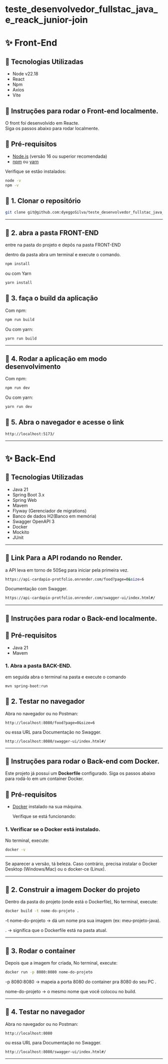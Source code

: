 # teste_desenvolvedor_fullstac_java_e_reack_junior-join

# ✨ Front-End

## 🔧 Tecnologias Utilizadas

* Node v22.18
* React
* Npm
* Axios
* Vite

## 🚀 Instruções para rodar o Front-end localmente.

O front foi desenvolvido em Reacte.  
Siga os passos abaixo para rodar localmente.

## 🔹 Pré-requisitos
- [Node.js](https://nodejs.org/) (versão 16 ou superior recomendada)  
- [npm](https://www.npmjs.com/) ou [yarn](https://yarnpkg.com/)  

Verifique se estão instalados:

```bash
node -v
npm -v
```

## 🔹 1. Clonar o repositório

```bash
git clone git@github.com:dyeggoSilva/teste_desenvolvedor_fullstac_java_e_reack_junior-join.git
```
---
## 🔹 2. abra a pasta FRONT-END

entre na pasta do projeto e depôs na pasta FRONT-END

dentro da pasta abra um terminal e execute o comando. 

```bash
npm install
```
ou com Yarn

```bash
yarn install
```

## 🔹 3. faça o build da aplicação
Com npm:

```bash
npm run build
```
Ou com yarn:
```bash
yarn run build
```

---
## 🔹 4. Rodar a aplicação em modo desenvolvimento

Com npm:

```bash
npm run dev
```
Ou com yarn:
```bash
yarn run dev
```

## 🔹 5. Abra o navegador e acesse o link
```web
http://localhost:5173/
```
---

# ✨ Back-End

## 🔧 Tecnologias Utilizadas

* Java 21
* Spring Boot 3.x
* Spring Web
* Mavem
* Flyway (Gerenciador de migrations)
* Banco de dados H2(Banco em memória)
* Swagger OpenAPI 3
* Docker
* Mockito
* JUnit
  
---

## 🔹 Link Para a API rodando no Render.

a API leva em torno de 50Seg para iniciar pela primeira vez.
```bash
https://api-cardapio-protfolio.onrender.com/food?page=0&size=6

```

Documentação com Swagger.

```bash
https://api-cardapio-protfolio.onrender.com/swagger-ui/index.html#/
```
---

##  🚀 Instruções para rodar o Back-end localmente.

## 🔹 Pré-requisitos
* Java 21
* Mavem

### 1. Abra a pasta BACK-END.

em seguida abra o terminal na pasta e execute o comando

```bach
mvn spring-boot:run
```

## 🔹 2. Testar no navegador

Abra no navegador ou no Postman:

```web
http://localhost:8080/food?page=0&size=6
```
ou essa URL para Documentação no Swagger.

```web
http://localhost:8080/swagger-ui/index.html#/
```
---
##  🚀 Instruções para rodar o Back-end com Docker.

Este projeto já possui um **Dockerfile** configurado. Siga os passos abaixo para rodá-lo em um container Docker.



## 🔹 Pré-requisitos

- [Docker](https://www.docker.com/products/docker-desktop) instalado na sua máquina.

  Verifique se está funcionando:

### 1. Verificar se o Docker está instalado.

No terminal, execute:

```bash
docker -v
```
---
Se aparecer a versão, tá beleza. Caso contrário, precisa instalar o Docker Desktop
 (Windows/Mac) ou o docker-ce (Linux).

 ---

## 🔹 2. Construir a imagem Docker do projeto

Dentro da pasta do projeto (onde está o Dockerfile), No terminal, execute:

```bash
docker build -t nome-do-projeto .
```

-t nome-do-projeto → dá um nome pra sua imagem (ex: meu-projeto-java).

. → significa que o Dockerfile está na pasta atual.

---

## 🔹 3. Rodar o container

Depois que a imagem for criada, No terminal, execute:

```bash
docker run -p 8080:8080 nome-do-projeto

```
-p 8080:8080 → mapeia a porta 8080 do container pra 8080 do seu PC .

nome-do-projeto → o mesmo nome que você colocou no build.

---

## 🔹 4. Testar no navegador

Abra no navegador ou no Postman:

```web
http://localhost:8080
```
ou essa URL para Documentação no Swagger.

```web
http://localhost:8080/swagger-ui/index.html#/
```
---


